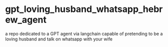 # gpt_loving_husband_whatsapp_hebrew_agent
a repo dedicated to a GPT agent via langchain capable of pretending to be a loving husband and talk on whatsapp with your wife 
